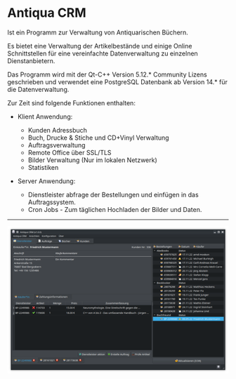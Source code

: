 # Antiqua CRM
Ist ein Programm zur Verwaltung von Antiquarischen Büchern.

Es bietet eine Verwaltung der Artikelbestände und einige Online Schnittstellen für eine vereinfachte Datenverwaltung zu einzelnen Dienstanbietern.

Das Programm wird mit der Qt-C++ Version 5.12.* Community Lizens geschrieben und verwendet eine PostgreSQL Datenbank ab Version 14.* für die Datenverwaltung.

Zur Zeit sind folgende Funktionen enthalten:
- Klient Anwendung:
  - Kunden Adressbuch
  - Buch, Drucke & Stiche und CD+Vinyl Verwaltung
  - Auftragsverwaltung
  - Remote Office über SSL/TLS
  - Bilder Verwaltung (Nur im lokalen Netzwerk)
  - Statistiken

- Server Anwendung:
  - Dienstleister abfrage der Bestellungen und einfügen in das Auftragssystem.
  - Cron Jobs - Zum täglichen Hochladen der Bilder und Daten.

---

![Demo](preview.png)

